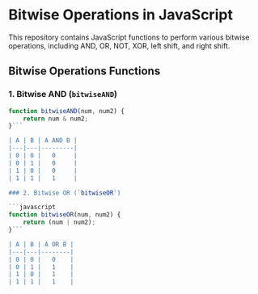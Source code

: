 # Bitwise Operations in JavaScript

This repository contains JavaScript functions to perform various bitwise operations, including AND, OR, NOT, XOR, left shift, and right shift.

## Bitwise Operations Functions

### 1. Bitwise AND (`bitwiseAND`)

```javascript
function bitwiseAND(num, num2) {
    return num & num2;
}```

| A | B | A AND B |
|---|---|---------|
| 0 | 0 |   0     |
| 0 | 1 |   0     |
| 1 | 0 |   0     |
| 1 | 1 |   1     |

### 2. Bitwise OR (`bitwiseOR`)

```javascript
function bitwiseOR(num, num2) {
    return (num | num2);
}```

| A | B | A OR B |
|---|---|--------|
| 0 | 0 |   0    |
| 0 | 1 |   1    |
| 1 | 0 |   1    |
| 1 | 1 |   1    |